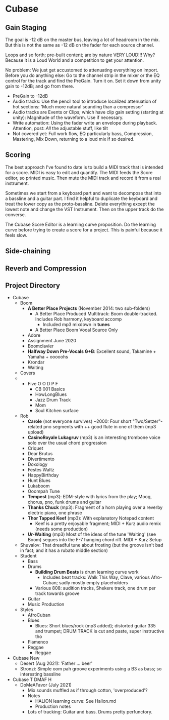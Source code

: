 # Cubase

## Gain Staging

The goal is -12 dB on the master bus, leaving a lot of headroom in the mix. But this is not the same as -12 dB on the fader for each source channel. 

Loops and so forth; pre-built content; are by nature VERY LOUD!!! Why? Because it is a Loud World and a competition to get your attention. 

No problem: We just get accustomed to attenuating everything on import. Before you do anything else: Go to the channel strip in the mixer or 
the EQ control for the track and find the PreGain. Turn it on. Set it down from unity gain to -12dB; and go from there. 

* PreGain to -12dB
* Audio tracks: Use the pencil tool to introduce localized attenuation of hot sections: 'Much more natural sounding than a compressor'
* Audio tracks are Events or Clips; which have clip gain setting (starting at unity): Magnitude of the waveform. Use if necessary.
* Write automation: Using the fader write an envelope during playback. Attention, post: *All* the adjustable stuff, like tilt
* Not covered yet: Full work flow, EQ particularly bass, Compression, Mastering, Mix Down, returning to a loud mix if so desired.


## Scoring

The best approach I've found to date is to build a MIDI track that is intended for a score. MIDI is easy to edit and quantify. 
The MIDI feeds the Score editor, so printed music. Then mute the MIDI track and record it from a real instrument.


Sometimes we start from a keyboard part and want to decompose that into a bassline and a guitar part. I find it helpful to
duplicate the keyboard and treat the lower copy as the proto-bassline. Delete everything except the lowest note and change
the VST Instrument. Then on the upper track do the converse.


The Cubase Score Editor is a learning curve proposition. Do the learning curve before trying to create a score for a project. 
This is painful because it feels slow.


## Side-chaining


## Reverb and Compression


## Project Directory

* Cubase
    * Boom
        * **A Better Place Projects** (November 2014: two sub-folders)
            * A Better Place Produced Multitrack: Boom double-tracked. Includes Rob harmony, keyboard accomp
                * Included mp3 mixdown in **tunes**
            * A Better Place Boom Vocal Source Only
        * Adore
        * Assignment June 2020
        * Boomclavier
        * **Halfway Down Pre-Vocals G+B**: Excellent sound, Takamine + Yamaha + ooooohs
        * Krondar
        * Waiting
    * Covers
    * * Five O O D P F
        * CB 001 Basics
        * HowLongBlues
        * Jazz Drum Track
        * Mom
        * Soul Kitchen surface
    * Rob
        * **Carole** (not everyone survives) ~2000: Four short "Two/Setzer"-related pno segments with ++ good flute in one of them (mp3 upload)
        * **CasinoRoyale Lukagruv** (mp3) is an interesting trombone voice solo over the usual chord progression
        * Criquet
        * Dear Brutus
        * Divertimento
        * Doxology
        * Festes Waltz
        * HappyBirthday
        * Hunt Blues
        * Lukaboom
        * Ooompah Tune
        * **Tempest** (mp3): EDM-style with lyrics from the play; Moog, chorus, pno, funk drums and guitar
        * **Thanks Chuck** (mp3): Fragment of a horn playing over a reverby electric piano, one phrase
        * **Thor Tapped Keef** (mp3): With explanatory Notepad content
            * Keef is a pretty enjoyable fragment; MIDI + Kurz audio remix (needs some production)
        * **Ur-Waiting** (mp3) Most of the ideas of the tune 'Waiting' (see Boom) segues into the F-7 hanging chord riff. MIDI + Kurz Setup
    * Shuvalov: That dreadful tune about frosting (but the groove isn't bad in fact; and it has a rubato middle section)
    * Student
        * Bass
        * Drums
            * **Building Drum Beats** is drum learning curve work
                * Includes beat tracks: Walk This Way, Clave, various Afro-Cuban; sadly mostly empty placeholders
            * Various 808: audition tracks, Shekere track, one drum per track towards groove
        * Guitar
        * Music Production
    * Styles
        * AfroCuban
        * Blues
            * Blues: Short blues/rock (mp3 added); distorted guitar 335 and trumpet; DRUM TRACK is cut and paste, super instructive tho
        * Flamenco
        * Reggae
            * Reggae
* Cubase New
    * Desert (Aug 2021): 'Father ... beer'
    * Stronzi: Simple oom pah groove experiments using a B3 as bass; so interesting bassline
* Cubase T DMAF H
    * DoMeAFavor (July 2021)
        * Mix sounds muffled as if through cotton, 'overproduced'?
        * Notes
            * HALION learning curve: See Halion.md
            * Production notes  
        * Lots of tracking: Guitar and bass. Drums pretty perfunctory. 
